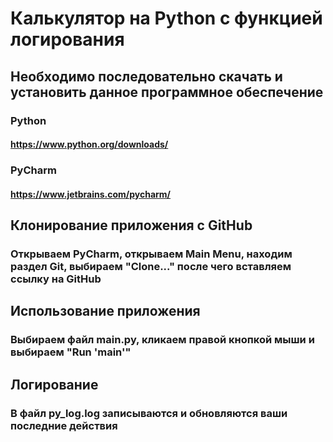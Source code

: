 # Калькулятор на Python с функцией логирования

## Необходимо последовательно скачать и установить данное программное обеспечение
### Python
#### <https://www.python.org/downloads/>

### PyCharm
#### <https://www.jetbrains.com/pycharm/>

## Клонирование приложения с GitHub
### Открываем PyCharm, открываем Main Menu, находим раздел Git, выбираем "Сlone..." после чего вставляем ссылку на GitHub
## Использование приложения
### Выбираем файл main.py, кликаем правой кнопкой мыши и выбираем "Run 'main'"
## Логирование
### В файл py_log.log записываются и обновляются ваши последние действия